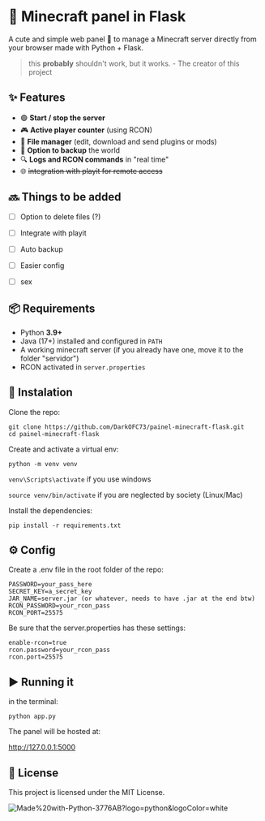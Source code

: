 # 🌸 Minecraft panel in Flask

A cute and simple web panel 💖 to manage a Minecraft server directly from your browser made with Python + Flask.

> this **probably** shouldn't work, but it works. - The creator of this project

## ✨ Features
- 🟢 **Start / stop the server**
- 🎮 **Active player counter** (using RCON)
- 📁 **File manager** (edit, download and send plugins or mods)
- 💾 **Option to backup** the world
- 🔍 **Logs and RCON commands** in "real time"
- 🌐 ~~integration with playit for remote access~~

## 🔜 Things to be added
- [ ] Option to delete files (?)
- [ ] Integrate with playit
- [ ] Auto backup
- [ ] Easier config
- [ ] sex


## 📦 Requirements
- Python **3.9+**
- Java (17+) installed and configured in `PATH`
- A working minecraft server (if you already have one, move it to the folder "servidor")
- RCON activated in `server.properties`

## 🚀 Instalation
Clone the repo:
```
git clone https://github.com/DarkOFC73/painel-minecraft-flask.git
cd painel-minecraft-flask
```
Create and activate a virtual env:

``python -m venv venv``

``venv\Scripts\activate`` if you use windows

``source venv/bin/activate`` if you are neglected by society (Linux/Mac)

Install the dependencies:

``pip install -r requirements.txt``

## ⚙️ Config

Create a .env file in the root folder of the repo:
```
PASSWORD=your_pass_here
SECRET_KEY=a_secret_key
JAR_NAME=server.jar (or whatever, needs to have .jar at the end btw)
RCON_PASSWORD=your_rcon_pass
RCON_PORT=25575
```


Be sure that the server.properties has these settings:
```
enable-rcon=true
rcon.password=your_rcon_pass
rcon.port=25575
```
## ▶️ Running it
in the terminal:

``python app.py``

The panel will be hosted at:

http://127.0.0.1:5000


## 📝 License

This project is licensed under the MIT License.

![Made%20with-Python-3776AB?logo=python&logoColor=white](https://img.shields.io/badge/Made%20with-Python-3776AB?logo=python&logoColor=white)
